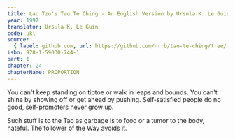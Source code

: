 ```yaml
---
title: Lao Tzu's Tao Te Ching - An English Version by Ursula K. Le Guin
year: 1997
translator: Ursula K. Le Guin
code: ukl
source:
  { label: github.com, url: https://github.com/nrrb/tao-te-ching/tree/master }
isbn: 978-1-59030-744-1
part: 1
chapter: 24
chapterName: PROPORTION
---
```

You can't keep standing on tiptoe
or walk in leaps and bounds.
You can't shine by showing off
or get ahead by pushing.
Self-satisfied people do no good,
self-promoters never grow up.

Such stuff is to the Tao
as garbage is to food
or a tumor to the body,
hateful.
The follower of the Way
avoids it.